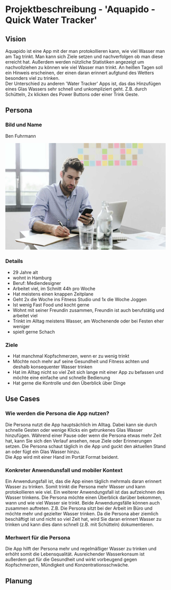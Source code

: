 # Projektbeschreibung - 'Aquapido - Quick Water Tracker'

## Vision

Aquapido ist eine App mit der man protokollieren kann, wie viel Wasser man am Tag trinkt. Man kann sich Ziele setzen und nachverfolgen ob man diese erreicht hat. Außerdem werden nützliche Statistiken angezeigt um nachvollziehen zu können wie viel Wasser man trinkt. An heißen Tagen soll ein Hinweis erscheinen, der einen daran erinnert aufgtund des Wetters besonders viel zu trinken.<br>
Der Unterschied zu anderen 'Water Tracker' Apps ist, das das Hinzufügen eines Glas Wassers sehr schnell und unkompliziert geht. Z.B. durch Schütteln, 2x klicken des Power Buttons oder einer Trink Geste.

## Persona

### Bild und Name

Ben Fuhrmann

![Bild](persona_image.jpg "Title")

### Details

- 29 Jahre alt
- wohnt in Hamburg
- Beruf: Mediendesigner
- Arbeitet viel, im Schnitt 44h pro Woche
- Hat meistens einen knappen Zeitplane
- Geht 2x die Woche ins Fitness Studio und 1x die Woche Joggen
- Ist wenig Fast Food und kocht gerne
- Wohnt mit seiner Freundin zusammen, Freundin ist auch berufstätig und arbeitet viel
- Trinkt im Alltag meistens Wasser, am Wochenende oder bei Festen eher weniger
- spielt gerne Schach

### Ziele
- Hat manchmal Kopfschmerzen, wenn er zu wenig trinkt
- Möchte noch mehr auf seine Gesundheit und Fitness achten und deshalb konsequenter Wasser trinken
- Hat im Alltag nicht so viel Zeit sich lange mit einer App zu befassen und möchte eine einfache und schnelle Bedienung
- Hat gerne die Kontrolle und den Überblick über Dinge

## Use Cases

### Wie werden die Persona die App nutzen?
Die Persona nutzt die App hauptsächlich im Alltag. Dabei kann sie durch schnelle Gesten oder wenige Klicks ein getrunkenes Glas Wasser hinzufügen. Während einer Pause oder wenn die Persona etwas mehr Zeit hat, kann Sie sich den Verlauf ansehen, neue Ziele oder Erinnerungen setzen. Die Persona schaut täglich in die App und guckt den aktuellen Stand an oder fügt ein Glas Wasser hinzu.<br>
Die App wird mit einer Hand im Portät Format beident.

### Konkreter Anwendunsfall und mobiler Kontext
Ein Anwendungsfall ist, das die App einen täglich mehrmals daran erinnert Wasser zu trinken. Somit trinkt die Persona mehr Wasser und kann protokollieren wie viel.
Ein weiterer Anwendungsfall ist das aufzeichnen des Wasser trinkens. Die Persona möchte einen Überblick darüber bekommen, wann und wie viel Wasser sie trinkt. Beide Anwendungsfälle können auch zusammen auftreten. Z.B. Die Persona sitzt bei der Arbeit im Büro und möchte mehr und gezielter Wasser trinken. Da die Persona aber ziemlich beschäftigt ist und nicht so viel Zeit hat, wird Sie daran erinnert Wasser zu trinken und kann dies dann schnell (z.B. mit Schütteln) dokumentieren.

### Merhwert für die Persona
Die App hilft der Persona mehr und regelmäßiger Wasser zu trinken und erhöht somit die Lebensqualität. Ausreichender Wasserkonsum ist außerdem gut für die Gesundheit und wirkt vorbeugend gegen Kopfschmerzen, Mündigkeit und Konzentrationsschwäche.

## Planung